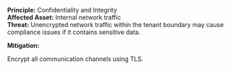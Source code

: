 **Principle:** Confidentiality and Integrity  
**Affected Asset:** Internal network traffic  
**Threat:** Unencrypted network traffic within the tenant boundary may cause compliance issues if it contains sensitive data.

**Mitigation:**

Encrypt all communication channels using TLS.